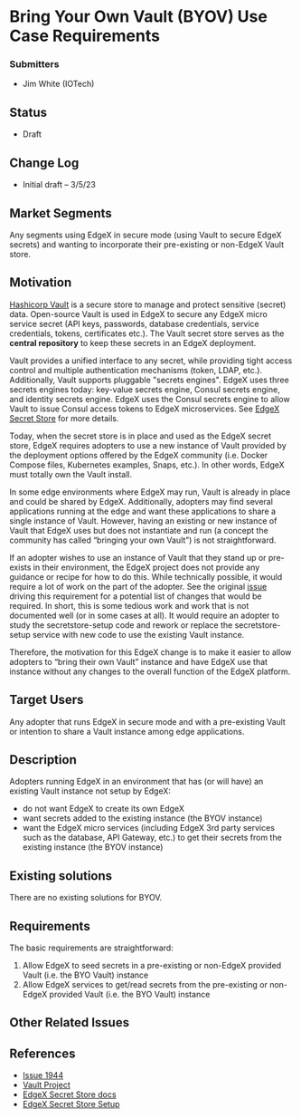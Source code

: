 # Bring Your Own Vault (BYOV) Use Case Requirements 

### Submitters

- Jim White (IOTech)

## Status

- Draft

## Change Log

- Initial draft – 3/5/23

## Market Segments

Any segments using EdgeX in secure mode (using Vault to secure EdgeX secrets) and wanting to incorporate their pre-existing or non-EdgeX Vault store.

## Motivation

[Hashicorp Vault](https://www.vaultproject.io/) is a secure store to manage and protect sensitive (secret) data.  Open-source Vault is used in EdgeX to secure any EdgeX micro service secret (API keys, passwords, database credentials, service credentials, tokens, certificates etc.).  The Vault secret store serves as the **central repository** to keep these secrets in an EdgeX deployment.

Vault provides a unified interface to any secret, while providing tight access control and multiple authentication mechanisms (token, LDAP, etc.). Additionally, Vault supports pluggable "secrets engines". EdgeX uses three secrets engines today:  key-value secrets engine, Consul secrets engine, and identity secrets engine.  EdgeX uses the Consul secrets engine to allow Vault to issue Consul access tokens to EdgeX microservices. See [EdgeX Secret Store](https://docs.edgexfoundry.org/3.0/security/Ch-SecretStore/) for more details.

Today, when the secret store is in place and used as the EdgeX secret store, EdgeX requires adopters to use a new instance of Vault provided by the deployment options offered by the EdgeX community (i.e. Docker Compose files, Kubernetes examples, Snaps, etc.).  In other words, EdgeX must totally own the Vault install.

In some edge environments where EdgeX may run, Vault is already in place and could be shared by EdgeX.  Additionally, adopters may find several applications running at the edge and want these applications to share a single instance of Vault.  However, having an existing or new instance of Vault that EdgeX uses but does not instantiate and run (a concept the community has called “bringing your own Vault”) is not straightforward.

If an adopter wishes to use an instance of Vault that they stand up or pre-exists in their environment, the EdgeX project does not provide any guidance or recipe for how to do this.  While technically possible, it would require a lot of work on the part of the adopter. See the original [issue](https://github.com/edgexfoundry/edgex-go/issues/1944) driving this requirement for a potential list of changes that would be required. In short, this is some tedious work and work that is not documented well (or in some cases at all).  It would require an adopter to study the secretstore-setup code and rework or replace the secretstore-setup service with new code to use the existing Vault instance.

Therefore, the motivation for this EdgeX change is to make it easier to allow adopters to “bring their own Vault” instance and have EdgeX use that instance without any changes to the overall function of the EdgeX platform.

## Target Users

Any adopter that runs EdgeX in secure mode and with a pre-existing Vault or intention to share a Vault instance among edge applications.

## Description

Adopters running EdgeX in an environment that has (or will have) an existing Vault instance not setup by EdgeX:

- do not want EdgeX to create its own EdgeX
- want secrets added to the existing instance (the BYOV instance)
- want the EdgeX micro services (including EdgeX 3rd party services such as the database, API Gateway, etc.) to get their secrets from the existing instance (the BYOV instance)

## Existing solutions

There are no existing solutions for BYOV.

## Requirements

The basic requirements are straightforward:

1. Allow EdgeX to seed secrets in a pre-existing or non-EdgeX provided Vault (i.e. the BYO Vault) instance
2. Allow EdgeX services to get/read secrets from the pre-existing or non-EdgeX provided Vault (i.e. the BYO Vault) instance

## Other Related Issues

## References

- [Issue 1944](https://github.com/edgexfoundry/edgex-go/issues/1944)
- [Vault Project](https://www.vaultproject.io/)
- [EdgeX Secret Store docs](https://docs.edgexfoundry.org/3.0/security/Ch-SecretStore/)
- [EdgeX Secret Store Setup](https://github.com/edgexfoundry/edgex-go/tree/main/cmd/security-secretstore-setup)
